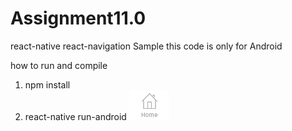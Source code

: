 # Assignment11.0
react-native react-navigation Sample this code is only for Android 

how to run and compile
1) npm install
2) react-native run-android
![Screen soots](https://github.com/Abhi3739/Assignment11.0/blob/master/Home_Btn.png)
